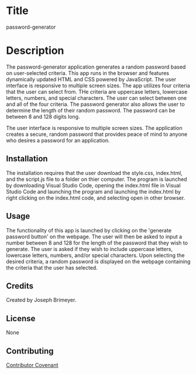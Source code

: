 # Title
password-generator

# Description 
The password-generator application generates a random password based on user-selected criteria. This app runs in the browser and features dynamically updated HTML and CSS powered by JavaScript. The user interface is responsive to multiple screen sizes.  The app utilizes four criteria that the user can select from.  THe criteria are uppercase letters, lowercase letters, numbers, and special characters.  The user can select between one and all of the four criteria.  The password generator also allows the user to determine the length of their random password.  The password can be between 8 and 128 digits long.

The user interface is responsive to multiple screen sizes.  The application creates a secure, random password that provides peace of mind to anyone who desires a password for an application.

## Installation

The installation requires that the user download the style.css, index.html, and the script.js file to a folder on thier computer.  The program is launched by downloading Visual Studio Code, opening the index.html file in Visual Studio Code and launching the program  and launching the index.html by right clicking on the index.html code, and selecting open in other browser.


## Usage 

The functionality of this app is launched by clicking on the 'generate password button' on the webpage.  The user will then be asked to input a number between 8 and 128 for the length of the password that they wish to generate.  The user is asked if they wish to include uppercase letters, lowercase letters, numbers, and/or special characters.
Upon selecting the desired criteria, a random password is displayed on the webpage containing the criteria that the user has selected.

## Credits

Created by Joseph Brimeyer.

## License

None

## Contributing

[Contributor Covenant](https://www.contributor-covenant.org/) 

